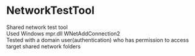# NetworkTestTool
Shared network test tool\
Used Windows mpr.dll WNetAddConnection2\
Tested with a domain user(authentication) who has permission to access target shared network folders 

